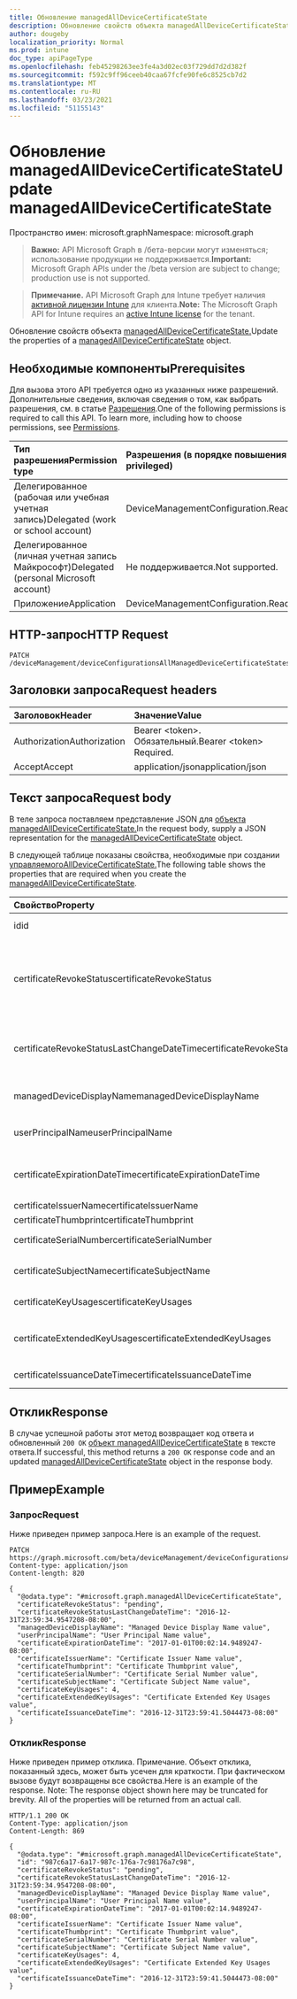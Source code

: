 ```yaml
---
title: Обновление managedAllDeviceCertificateState
description: Обновление свойств объекта managedAllDeviceCertificateState.
author: dougeby
localization_priority: Normal
ms.prod: intune
doc_type: apiPageType
ms.openlocfilehash: feb45298263ee3fe4a3d02ec03f729dd7d2d382f
ms.sourcegitcommit: f592c9ff96ceeb40caa67fcfe90fe6c8525cb7d2
ms.translationtype: MT
ms.contentlocale: ru-RU
ms.lasthandoff: 03/23/2021
ms.locfileid: "51155143"
---
```

# <a name="update-managedalldevicecertificatestate"></a><span data-ttu-id="5ebdb-103">Обновление managedAllDeviceCertificateState</span><span class="sxs-lookup"><span data-stu-id="5ebdb-103">Update managedAllDeviceCertificateState</span></span>

<span data-ttu-id="5ebdb-104">Пространство имен: microsoft.graph</span><span class="sxs-lookup"><span data-stu-id="5ebdb-104">Namespace: microsoft.graph</span></span>

> <span data-ttu-id="5ebdb-105">**Важно:** API Microsoft Graph в /бета-версии могут изменяться; использование продукции не поддерживается.</span><span class="sxs-lookup"><span data-stu-id="5ebdb-105">**Important:** Microsoft Graph APIs under the /beta version are subject to change; production use is not supported.</span></span>

> <span data-ttu-id="5ebdb-106">**Примечание.** API Microsoft Graph для Intune требует наличия [активной лицензии Intune](https://go.microsoft.com/fwlink/?linkid=839381) для клиента.</span><span class="sxs-lookup"><span data-stu-id="5ebdb-106">**Note:** The Microsoft Graph API for Intune requires an [active Intune license](https://go.microsoft.com/fwlink/?linkid=839381) for the tenant.</span></span>

<span data-ttu-id="5ebdb-107">Обновление свойств объекта [managedAllDeviceCertificateState.](../resources/intune-deviceconfig-managedalldevicecertificatestate.md)</span><span class="sxs-lookup"><span data-stu-id="5ebdb-107">Update the properties of a [managedAllDeviceCertificateState](../resources/intune-deviceconfig-managedalldevicecertificatestate.md) object.</span></span>

## <a name="prerequisites"></a><span data-ttu-id="5ebdb-108">Необходимые компоненты</span><span class="sxs-lookup"><span data-stu-id="5ebdb-108">Prerequisites</span></span>
<span data-ttu-id="5ebdb-p101">Для вызова этого API требуется одно из указанных ниже разрешений. Дополнительные сведения, включая сведения о том, как выбрать разрешения, см. в статье [Разрешения](/graph/permissions-reference).</span><span class="sxs-lookup"><span data-stu-id="5ebdb-p101">One of the following permissions is required to call this API. To learn more, including how to choose permissions, see [Permissions](/graph/permissions-reference).</span></span>

|<span data-ttu-id="5ebdb-111">Тип разрешения</span><span class="sxs-lookup"><span data-stu-id="5ebdb-111">Permission type</span></span>|<span data-ttu-id="5ebdb-112">Разрешения (в порядке повышения привилегий)</span><span class="sxs-lookup"><span data-stu-id="5ebdb-112">Permissions (from least to most privileged)</span></span>|
|:---|:---|
|<span data-ttu-id="5ebdb-113">Делегированное (рабочая или учебная учетная запись)</span><span class="sxs-lookup"><span data-stu-id="5ebdb-113">Delegated (work or school account)</span></span>|<span data-ttu-id="5ebdb-114">DeviceManagementConfiguration.ReadWrite.All</span><span class="sxs-lookup"><span data-stu-id="5ebdb-114">DeviceManagementConfiguration.ReadWrite.All</span></span>|
|<span data-ttu-id="5ebdb-115">Делегированное (личная учетная запись Майкрософт)</span><span class="sxs-lookup"><span data-stu-id="5ebdb-115">Delegated (personal Microsoft account)</span></span>|<span data-ttu-id="5ebdb-116">Не поддерживается.</span><span class="sxs-lookup"><span data-stu-id="5ebdb-116">Not supported.</span></span>|
|<span data-ttu-id="5ebdb-117">Приложение</span><span class="sxs-lookup"><span data-stu-id="5ebdb-117">Application</span></span>|<span data-ttu-id="5ebdb-118">DeviceManagementConfiguration.ReadWrite.All</span><span class="sxs-lookup"><span data-stu-id="5ebdb-118">DeviceManagementConfiguration.ReadWrite.All</span></span>|

## <a name="http-request"></a><span data-ttu-id="5ebdb-119">HTTP-запрос</span><span class="sxs-lookup"><span data-stu-id="5ebdb-119">HTTP Request</span></span>
<!-- {
  "blockType": "ignored"
}
-->
``` http
PATCH /deviceManagement/deviceConfigurationsAllManagedDeviceCertificateStates/{managedAllDeviceCertificateStateId}
```

## <a name="request-headers"></a><span data-ttu-id="5ebdb-120">Заголовки запроса</span><span class="sxs-lookup"><span data-stu-id="5ebdb-120">Request headers</span></span>
|<span data-ttu-id="5ebdb-121">Заголовок</span><span class="sxs-lookup"><span data-stu-id="5ebdb-121">Header</span></span>|<span data-ttu-id="5ebdb-122">Значение</span><span class="sxs-lookup"><span data-stu-id="5ebdb-122">Value</span></span>|
|:---|:---|
|<span data-ttu-id="5ebdb-123">Authorization</span><span class="sxs-lookup"><span data-stu-id="5ebdb-123">Authorization</span></span>|<span data-ttu-id="5ebdb-124">Bearer &lt;token&gt;. Обязательный.</span><span class="sxs-lookup"><span data-stu-id="5ebdb-124">Bearer &lt;token&gt; Required.</span></span>|
|<span data-ttu-id="5ebdb-125">Accept</span><span class="sxs-lookup"><span data-stu-id="5ebdb-125">Accept</span></span>|<span data-ttu-id="5ebdb-126">application/json</span><span class="sxs-lookup"><span data-stu-id="5ebdb-126">application/json</span></span>|

## <a name="request-body"></a><span data-ttu-id="5ebdb-127">Текст запроса</span><span class="sxs-lookup"><span data-stu-id="5ebdb-127">Request body</span></span>
<span data-ttu-id="5ebdb-128">В теле запроса поставляем представление JSON для [объекта managedAllDeviceCertificateState.](../resources/intune-deviceconfig-managedalldevicecertificatestate.md)</span><span class="sxs-lookup"><span data-stu-id="5ebdb-128">In the request body, supply a JSON representation for the [managedAllDeviceCertificateState](../resources/intune-deviceconfig-managedalldevicecertificatestate.md) object.</span></span>

<span data-ttu-id="5ebdb-129">В следующей таблице показаны свойства, необходимые при создании [управляемогоAllDeviceCertificateState.](../resources/intune-deviceconfig-managedalldevicecertificatestate.md)</span><span class="sxs-lookup"><span data-stu-id="5ebdb-129">The following table shows the properties that are required when you create the [managedAllDeviceCertificateState](../resources/intune-deviceconfig-managedalldevicecertificatestate.md).</span></span>

|<span data-ttu-id="5ebdb-130">Свойство</span><span class="sxs-lookup"><span data-stu-id="5ebdb-130">Property</span></span>|<span data-ttu-id="5ebdb-131">Тип</span><span class="sxs-lookup"><span data-stu-id="5ebdb-131">Type</span></span>|<span data-ttu-id="5ebdb-132">Описание</span><span class="sxs-lookup"><span data-stu-id="5ebdb-132">Description</span></span>|
|:---|:---|:---|
|<span data-ttu-id="5ebdb-133">id</span><span class="sxs-lookup"><span data-stu-id="5ebdb-133">id</span></span>|<span data-ttu-id="5ebdb-134">Строка</span><span class="sxs-lookup"><span data-stu-id="5ebdb-134">String</span></span>|<span data-ttu-id="5ebdb-135">Ключ объекта.</span><span class="sxs-lookup"><span data-stu-id="5ebdb-135">Key of the entity.</span></span>|
|<span data-ttu-id="5ebdb-136">certificateRevokeStatus</span><span class="sxs-lookup"><span data-stu-id="5ebdb-136">certificateRevokeStatus</span></span>|[<span data-ttu-id="5ebdb-137">certificateRevocationStatus</span><span class="sxs-lookup"><span data-stu-id="5ebdb-137">certificateRevocationStatus</span></span>](../resources/intune-deviceconfig-certificaterevocationstatus.md)|<span data-ttu-id="5ebdb-138">Отзови статус.</span><span class="sxs-lookup"><span data-stu-id="5ebdb-138">Revoke status.</span></span> <span data-ttu-id="5ebdb-139">Возможные значения: `none`, `pending`, `issued`, `failed`, `revoked`.</span><span class="sxs-lookup"><span data-stu-id="5ebdb-139">Possible values are: `none`, `pending`, `issued`, `failed`, `revoked`.</span></span>|
|<span data-ttu-id="5ebdb-140">certificateRevokeStatusLastChangeDateTime</span><span class="sxs-lookup"><span data-stu-id="5ebdb-140">certificateRevokeStatusLastChangeDateTime</span></span>|<span data-ttu-id="5ebdb-141">DateTimeOffset</span><span class="sxs-lookup"><span data-stu-id="5ebdb-141">DateTimeOffset</span></span>|<span data-ttu-id="5ebdb-142">Время последнего изменения состояния отвода</span><span class="sxs-lookup"><span data-stu-id="5ebdb-142">The time the revoke status was last changed</span></span>|
|<span data-ttu-id="5ebdb-143">managedDeviceDisplayName</span><span class="sxs-lookup"><span data-stu-id="5ebdb-143">managedDeviceDisplayName</span></span>|<span data-ttu-id="5ebdb-144">Строка</span><span class="sxs-lookup"><span data-stu-id="5ebdb-144">String</span></span>|<span data-ttu-id="5ebdb-145">Имя отображения устройства</span><span class="sxs-lookup"><span data-stu-id="5ebdb-145">Device display name</span></span>|
|<span data-ttu-id="5ebdb-146">userPrincipalName</span><span class="sxs-lookup"><span data-stu-id="5ebdb-146">userPrincipalName</span></span>|<span data-ttu-id="5ebdb-147">String</span><span class="sxs-lookup"><span data-stu-id="5ebdb-147">String</span></span>|<span data-ttu-id="5ebdb-148">Имя субъекта-пользователя</span><span class="sxs-lookup"><span data-stu-id="5ebdb-148">User principal name</span></span>|
|<span data-ttu-id="5ebdb-149">certificateExpirationDateTime</span><span class="sxs-lookup"><span data-stu-id="5ebdb-149">certificateExpirationDateTime</span></span>|<span data-ttu-id="5ebdb-150">DateTimeOffset</span><span class="sxs-lookup"><span data-stu-id="5ebdb-150">DateTimeOffset</span></span>|<span data-ttu-id="5ebdb-151">Дата истечения срока действия сертификата</span><span class="sxs-lookup"><span data-stu-id="5ebdb-151">Certificate expiry date</span></span>|
|<span data-ttu-id="5ebdb-152">certificateIssuerName</span><span class="sxs-lookup"><span data-stu-id="5ebdb-152">certificateIssuerName</span></span>|<span data-ttu-id="5ebdb-153">Строка</span><span class="sxs-lookup"><span data-stu-id="5ebdb-153">String</span></span>|<span data-ttu-id="5ebdb-154">Издатель</span><span class="sxs-lookup"><span data-stu-id="5ebdb-154">Issuer</span></span>|
|<span data-ttu-id="5ebdb-155">certificateThumbprint</span><span class="sxs-lookup"><span data-stu-id="5ebdb-155">certificateThumbprint</span></span>|<span data-ttu-id="5ebdb-156">Строка</span><span class="sxs-lookup"><span data-stu-id="5ebdb-156">String</span></span>|<span data-ttu-id="5ebdb-157">Thumbprint</span><span class="sxs-lookup"><span data-stu-id="5ebdb-157">Thumbprint</span></span>|
|<span data-ttu-id="5ebdb-158">certificateSerialNumber</span><span class="sxs-lookup"><span data-stu-id="5ebdb-158">certificateSerialNumber</span></span>|<span data-ttu-id="5ebdb-159">Строка</span><span class="sxs-lookup"><span data-stu-id="5ebdb-159">String</span></span>|<span data-ttu-id="5ebdb-160">Серийный номер</span><span class="sxs-lookup"><span data-stu-id="5ebdb-160">Serial number</span></span>|
|<span data-ttu-id="5ebdb-161">certificateSubjectName</span><span class="sxs-lookup"><span data-stu-id="5ebdb-161">certificateSubjectName</span></span>|<span data-ttu-id="5ebdb-162">Строка</span><span class="sxs-lookup"><span data-stu-id="5ebdb-162">String</span></span>|<span data-ttu-id="5ebdb-163">Имя субъекта сертификата</span><span class="sxs-lookup"><span data-stu-id="5ebdb-163">Certificate subject name</span></span>|
|<span data-ttu-id="5ebdb-164">certificateKeyUsages</span><span class="sxs-lookup"><span data-stu-id="5ebdb-164">certificateKeyUsages</span></span>|<span data-ttu-id="5ebdb-165">Int32</span><span class="sxs-lookup"><span data-stu-id="5ebdb-165">Int32</span></span>|<span data-ttu-id="5ebdb-166">Использование ключей</span><span class="sxs-lookup"><span data-stu-id="5ebdb-166">Key Usage</span></span>|
|<span data-ttu-id="5ebdb-167">certificateExtendedKeyUsages</span><span class="sxs-lookup"><span data-stu-id="5ebdb-167">certificateExtendedKeyUsages</span></span>|<span data-ttu-id="5ebdb-168">Строка</span><span class="sxs-lookup"><span data-stu-id="5ebdb-168">String</span></span>|<span data-ttu-id="5ebdb-169">Расширенное использование ключей</span><span class="sxs-lookup"><span data-stu-id="5ebdb-169">Enhanced Key Usage</span></span>|
|<span data-ttu-id="5ebdb-170">certificateIssuanceDateTime</span><span class="sxs-lookup"><span data-stu-id="5ebdb-170">certificateIssuanceDateTime</span></span>|<span data-ttu-id="5ebdb-171">DateTimeOffset</span><span class="sxs-lookup"><span data-stu-id="5ebdb-171">DateTimeOffset</span></span>|<span data-ttu-id="5ebdb-172">Дата выпуска</span><span class="sxs-lookup"><span data-stu-id="5ebdb-172">Issuance date</span></span>|



## <a name="response"></a><span data-ttu-id="5ebdb-173">Отклик</span><span class="sxs-lookup"><span data-stu-id="5ebdb-173">Response</span></span>
<span data-ttu-id="5ebdb-174">В случае успешной работы этот метод возвращает код ответа и обновленный `200 OK` [объект managedAllDeviceCertificateState](../resources/intune-deviceconfig-managedalldevicecertificatestate.md) в тексте ответа.</span><span class="sxs-lookup"><span data-stu-id="5ebdb-174">If successful, this method returns a `200 OK` response code and an updated [managedAllDeviceCertificateState](../resources/intune-deviceconfig-managedalldevicecertificatestate.md) object in the response body.</span></span>

## <a name="example"></a><span data-ttu-id="5ebdb-175">Пример</span><span class="sxs-lookup"><span data-stu-id="5ebdb-175">Example</span></span>

### <a name="request"></a><span data-ttu-id="5ebdb-176">Запрос</span><span class="sxs-lookup"><span data-stu-id="5ebdb-176">Request</span></span>
<span data-ttu-id="5ebdb-177">Ниже приведен пример запроса.</span><span class="sxs-lookup"><span data-stu-id="5ebdb-177">Here is an example of the request.</span></span>
``` http
PATCH https://graph.microsoft.com/beta/deviceManagement/deviceConfigurationsAllManagedDeviceCertificateStates/{managedAllDeviceCertificateStateId}
Content-type: application/json
Content-length: 820

{
  "@odata.type": "#microsoft.graph.managedAllDeviceCertificateState",
  "certificateRevokeStatus": "pending",
  "certificateRevokeStatusLastChangeDateTime": "2016-12-31T23:59:34.9547208-08:00",
  "managedDeviceDisplayName": "Managed Device Display Name value",
  "userPrincipalName": "User Principal Name value",
  "certificateExpirationDateTime": "2017-01-01T00:02:14.9489247-08:00",
  "certificateIssuerName": "Certificate Issuer Name value",
  "certificateThumbprint": "Certificate Thumbprint value",
  "certificateSerialNumber": "Certificate Serial Number value",
  "certificateSubjectName": "Certificate Subject Name value",
  "certificateKeyUsages": 4,
  "certificateExtendedKeyUsages": "Certificate Extended Key Usages value",
  "certificateIssuanceDateTime": "2016-12-31T23:59:41.5044473-08:00"
}
```

### <a name="response"></a><span data-ttu-id="5ebdb-178">Отклик</span><span class="sxs-lookup"><span data-stu-id="5ebdb-178">Response</span></span>
<span data-ttu-id="5ebdb-p103">Ниже приведен пример отклика. Примечание. Объект отклика, показанный здесь, может быть усечен для краткости. При фактическом вызове будут возвращены все свойства.</span><span class="sxs-lookup"><span data-stu-id="5ebdb-p103">Here is an example of the response. Note: The response object shown here may be truncated for brevity. All of the properties will be returned from an actual call.</span></span>
``` http
HTTP/1.1 200 OK
Content-Type: application/json
Content-Length: 869

{
  "@odata.type": "#microsoft.graph.managedAllDeviceCertificateState",
  "id": "987c6a17-6a17-987c-176a-7c98176a7c98",
  "certificateRevokeStatus": "pending",
  "certificateRevokeStatusLastChangeDateTime": "2016-12-31T23:59:34.9547208-08:00",
  "managedDeviceDisplayName": "Managed Device Display Name value",
  "userPrincipalName": "User Principal Name value",
  "certificateExpirationDateTime": "2017-01-01T00:02:14.9489247-08:00",
  "certificateIssuerName": "Certificate Issuer Name value",
  "certificateThumbprint": "Certificate Thumbprint value",
  "certificateSerialNumber": "Certificate Serial Number value",
  "certificateSubjectName": "Certificate Subject Name value",
  "certificateKeyUsages": 4,
  "certificateExtendedKeyUsages": "Certificate Extended Key Usages value",
  "certificateIssuanceDateTime": "2016-12-31T23:59:41.5044473-08:00"
}
```




